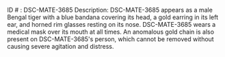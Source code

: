 ID # : DSC-MATE-3685
Description: DSC-MATE-3685 appears as a male Bengal tiger with a blue bandana covering its head, a gold earring in its left ear, and horned rim glasses resting on its nose. DSC-MATE-3685 wears a medical mask over its mouth at all times. An anomalous gold chain is also present on DSC-MATE-3685's person, which cannot be removed without causing severe agitation and distress.